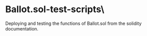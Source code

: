 # Ballot.sol-test-scripts\

Deploying and testing the functions of Ballot.sol from the solidity documentation.
